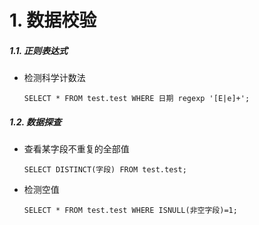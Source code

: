 # 1. 数据校验

##### 1.1. 正则表达式

- 检测科学计数法
  
    ```SELECT * FROM test.test WHERE 日期 regexp '[E|e]+';```
  
##### 1.2. 数据探查

- 查看某字段不重复的全部值

    ```SELECT DISTINCT(字段) FROM test.test;```


- 检测空值

    ```SELECT * FROM test.test WHERE ISNULL(非空字段)=1;```
  
